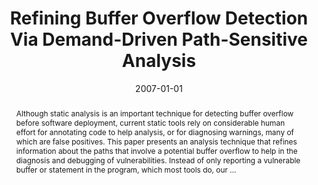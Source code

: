 ---
title: "Refining Buffer Overflow Detection Via Demand-Driven Path-Sensitive Analysis"
abstract: "Although static analysis is an important technique for detecting buffer overflow before software deployment, current static tools rely on considerable human effort for annotating code to help analysis, or for diagnosing warnings, many of which are false positives. This paper presents an analysis technique that refines information about the paths that involve a potential buffer overflow to help in the diagnosis and debugging of vulnerabilities. Instead of only reporting a vulnerable buffer or statement in the program, which most tools do, our …"
date: 2007-01-01
venue: "Proceedings of the 7th ACM SIGPLAN-SIGSOFT Workshop on Program Analysis for Software Tools and Engineering, PASTE'07, San Diego, California, USA, June 13-14, 2007"
paperurl: https://dl.acm.org/doi/abs/10.1145/1251535.1251546
authors: "Wei Le and Mary Lou Soffa"
awards: ""
---